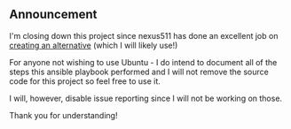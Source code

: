 ## Announcement

I'm closing down this project since nexus511 has done an excellent job on [creating an alternative](https://apt.nexus511.net/) (which I will likely use!)

For anyone not wishing to use Ubuntu - I do intend to document all of the steps this ansible playbook performed and I will not remove the source code for this project so feel free to use it.

I will, however, disable issue reporting since I will not be working on those.

Thank you for understanding!
